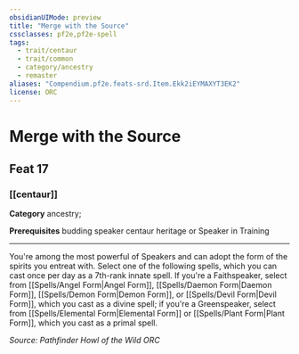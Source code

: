 ```yaml
---
obsidianUIMode: preview
title: "Merge with the Source"
cssclasses: pf2e,pf2e-spell
tags:
  - trait/centaur
  - trait/common
  - category/ancestry
  - remaster
aliases: "Compendium.pf2e.feats-srd.Item.Ekk2iEYMAXYT3EK2"
license: ORC
---
```

# Merge with the Source
## Feat 17
### [[centaur]]

**Category** ancestry; 



**Prerequisites** budding speaker centaur heritage or Speaker in Training
* * *
You're among the most powerful of Speakers and can adopt the form of the spirits you entreat with. Select one of the following spells, which you can cast once per day as a 7th-rank innate spell. If you're a Faithspeaker, select from [[Spells/Angel Form|Angel Form]], [[Spells/Daemon Form|Daemon Form]], [[Spells/Demon Form|Demon Form]], or [[Spells/Devil Form|Devil Form]], which you cast as a divine spell; if you're a Greenspeaker, select from [[Spells/Elemental Form|Elemental Form]] or [[Spells/Plant Form|Plant Form]], which you cast as a primal spell.

*Source: Pathfinder Howl of the Wild*
*ORC*